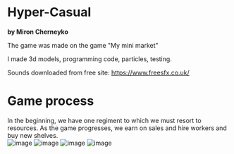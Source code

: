 # Hyper-Casual

<b>by Miron Cherneyko</b>

The game was made on the game "My mini market"


I made 3d models, programming code, particles, testing.

Sounds downloaded from free site: https://www.freesfx.co.uk/

# Game process

In the beginning, we have one regiment to which we must resort to resources. As the game progresses, we earn on sales and hire workers and buy new shelves.<br/>
![image](https://user-images.githubusercontent.com/68616676/209339634-b00f40ad-f5cd-465f-aedd-76e77669e537.png)
![image](https://user-images.githubusercontent.com/68616676/209344365-abac6a33-93bd-475c-9d56-7e338b8af3d2.png)
![image](https://user-images.githubusercontent.com/68616676/209344505-58da1ac9-6878-4c32-b5d8-a4f0d765fe7e.png)
![image](https://user-images.githubusercontent.com/68616676/209344517-16efa9d7-1a6c-427e-80e7-20a387a4db65.png)

